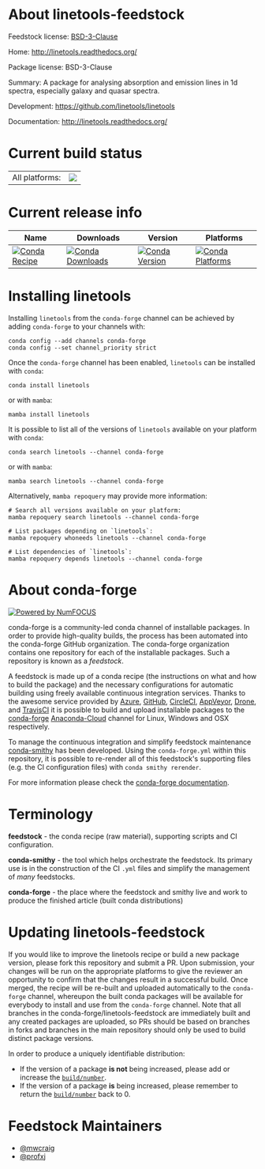 About linetools-feedstock
=========================

Feedstock license: [BSD-3-Clause](https://github.com/conda-forge/linetools-feedstock/blob/main/LICENSE.txt)

Home: http://linetools.readthedocs.org/

Package license: BSD-3-Clause

Summary: A package for analysing absorption and emission lines in 1d spectra, especially galaxy and quasar spectra.

Development: https://github.com/linetools/linetools

Documentation: http://linetools.readthedocs.org/

Current build status
====================


<table><tr><td>All platforms:</td>
    <td>
      <a href="https://dev.azure.com/conda-forge/feedstock-builds/_build/latest?definitionId=6865&branchName=main">
        <img src="https://dev.azure.com/conda-forge/feedstock-builds/_apis/build/status/linetools-feedstock?branchName=main">
      </a>
    </td>
  </tr>
</table>

Current release info
====================

| Name | Downloads | Version | Platforms |
| --- | --- | --- | --- |
| [![Conda Recipe](https://img.shields.io/badge/recipe-linetools-green.svg)](https://anaconda.org/conda-forge/linetools) | [![Conda Downloads](https://img.shields.io/conda/dn/conda-forge/linetools.svg)](https://anaconda.org/conda-forge/linetools) | [![Conda Version](https://img.shields.io/conda/vn/conda-forge/linetools.svg)](https://anaconda.org/conda-forge/linetools) | [![Conda Platforms](https://img.shields.io/conda/pn/conda-forge/linetools.svg)](https://anaconda.org/conda-forge/linetools) |

Installing linetools
====================

Installing `linetools` from the `conda-forge` channel can be achieved by adding `conda-forge` to your channels with:

```
conda config --add channels conda-forge
conda config --set channel_priority strict
```

Once the `conda-forge` channel has been enabled, `linetools` can be installed with `conda`:

```
conda install linetools
```

or with `mamba`:

```
mamba install linetools
```

It is possible to list all of the versions of `linetools` available on your platform with `conda`:

```
conda search linetools --channel conda-forge
```

or with `mamba`:

```
mamba search linetools --channel conda-forge
```

Alternatively, `mamba repoquery` may provide more information:

```
# Search all versions available on your platform:
mamba repoquery search linetools --channel conda-forge

# List packages depending on `linetools`:
mamba repoquery whoneeds linetools --channel conda-forge

# List dependencies of `linetools`:
mamba repoquery depends linetools --channel conda-forge
```


About conda-forge
=================

[![Powered by
NumFOCUS](https://img.shields.io/badge/powered%20by-NumFOCUS-orange.svg?style=flat&colorA=E1523D&colorB=007D8A)](https://numfocus.org)

conda-forge is a community-led conda channel of installable packages.
In order to provide high-quality builds, the process has been automated into the
conda-forge GitHub organization. The conda-forge organization contains one repository
for each of the installable packages. Such a repository is known as a *feedstock*.

A feedstock is made up of a conda recipe (the instructions on what and how to build
the package) and the necessary configurations for automatic building using freely
available continuous integration services. Thanks to the awesome service provided by
[Azure](https://azure.microsoft.com/en-us/services/devops/), [GitHub](https://github.com/),
[CircleCI](https://circleci.com/), [AppVeyor](https://www.appveyor.com/),
[Drone](https://cloud.drone.io/welcome), and [TravisCI](https://travis-ci.com/)
it is possible to build and upload installable packages to the
[conda-forge](https://anaconda.org/conda-forge) [Anaconda-Cloud](https://anaconda.org/)
channel for Linux, Windows and OSX respectively.

To manage the continuous integration and simplify feedstock maintenance
[conda-smithy](https://github.com/conda-forge/conda-smithy) has been developed.
Using the ``conda-forge.yml`` within this repository, it is possible to re-render all of
this feedstock's supporting files (e.g. the CI configuration files) with ``conda smithy rerender``.

For more information please check the [conda-forge documentation](https://conda-forge.org/docs/).

Terminology
===========

**feedstock** - the conda recipe (raw material), supporting scripts and CI configuration.

**conda-smithy** - the tool which helps orchestrate the feedstock.
                   Its primary use is in the construction of the CI ``.yml`` files
                   and simplify the management of *many* feedstocks.

**conda-forge** - the place where the feedstock and smithy live and work to
                  produce the finished article (built conda distributions)


Updating linetools-feedstock
============================

If you would like to improve the linetools recipe or build a new
package version, please fork this repository and submit a PR. Upon submission,
your changes will be run on the appropriate platforms to give the reviewer an
opportunity to confirm that the changes result in a successful build. Once
merged, the recipe will be re-built and uploaded automatically to the
`conda-forge` channel, whereupon the built conda packages will be available for
everybody to install and use from the `conda-forge` channel.
Note that all branches in the conda-forge/linetools-feedstock are
immediately built and any created packages are uploaded, so PRs should be based
on branches in forks and branches in the main repository should only be used to
build distinct package versions.

In order to produce a uniquely identifiable distribution:
 * If the version of a package **is not** being increased, please add or increase
   the [``build/number``](https://docs.conda.io/projects/conda-build/en/latest/resources/define-metadata.html#build-number-and-string).
 * If the version of a package **is** being increased, please remember to return
   the [``build/number``](https://docs.conda.io/projects/conda-build/en/latest/resources/define-metadata.html#build-number-and-string)
   back to 0.

Feedstock Maintainers
=====================

* [@mwcraig](https://github.com/mwcraig/)
* [@profxj](https://github.com/profxj/)

